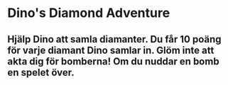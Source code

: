 # Dino's Diamond Adventure

## Hjälp Dino att samla diamanter. Du får 10 poäng för varje diamant Dino samlar in. Glöm inte att akta dig för bomberna! Om du nuddar en bomb en spelet över.